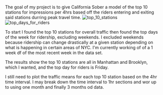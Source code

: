 The goal of my project is to give California Sober a model of the top 10 stations for impressions per 4hrs based off the riders entering and exiting said stations durring peak travel time. 
![top_10_stations](https://user-images.githubusercontent.com/87869709/148851131-a2d57409-64b0-426d-b0cc-d36c9957f440.jpeg)
![top_days_for_riders](https://user-images.githubusercontent.com/87869709/148851204-c5a408ac-d1dc-4898-b88d-7e2f432e6fb9.jpeg)

To start I found the top 10 stations for overall traffic then found the top days of the week for ridership, excluding weekends. I excluded weekends because ridership can change drastically at a given station depending on what is happening in certain areas of NYC. I'm currently working of of a 1 week df of the most recent week in the data set.

The results show the top 10 stations are all in Manhattan and Brooklyn, which I wanted, and the top day for riders is Friday.

I still need to plot the traffic means for each top 10 station based on the 4hr time interval. I may break down the time interval to 1hr sections and wor up to using one month and finally 3 months od data.
